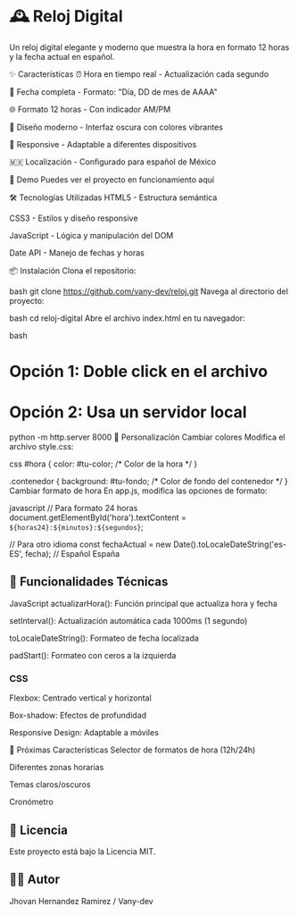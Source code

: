 # 🕰️ Reloj Digital

Un reloj digital elegante y moderno que muestra la hora en formato 12 horas y la fecha actual en español.

✨ Características
⏰ Hora en tiempo real - Actualización cada segundo

📅 Fecha completa - Formato: "Día, DD de mes de AAAA"

🌐 Formato 12 horas - Con indicador AM/PM

🎨 Diseño moderno - Interfaz oscura con colores vibrantes

📱 Responsive - Adaptable a diferentes dispositivos

🇲🇽 Localización - Configurado para español de México

🚀 Demo
Puedes ver el proyecto en funcionamiento aquí <!-- Agrega el link cuando esté desplegado -->

🛠️ Tecnologías Utilizadas
HTML5 - Estructura semántica

CSS3 - Estilos y diseño responsive

JavaScript - Lógica y manipulación del DOM

Date API - Manejo de fechas y horas

📦 Instalación
Clona el repositorio:

bash
git clone https://github.com/vany-dev/reloj.git
Navega al directorio del proyecto:

bash
cd reloj-digital
Abre el archivo index.html en tu navegador:

bash
# Opción 1: Doble click en el archivo
# Opción 2: Usa un servidor local
python -m http.server 8000
🎨 Personalización
Cambiar colores
Modifica el archivo style.css:

css
#hora {
  color: #tu-color; /* Color de la hora */
}

.contenedor {
  background: #tu-fondo; /* Color de fondo del contenedor */
}
Cambiar formato de hora
En app.js, modifica las opciones de formato:

javascript
// Para formato 24 horas
document.getElementById('hora').textContent = `${horas24}:${minutos}:${segundos}`;

// Para otro idioma
const fechaActual = new Date().toLocaleDateString('es-ES', fecha); // Español España

## 🔧 Funcionalidades Técnicas
JavaScript
actualizarHora(): Función principal que actualiza hora y fecha

setInterval(): Actualización automática cada 1000ms (1 segundo)

toLocaleDateString(): Formateo de fecha localizada

padStart(): Formateo con ceros a la izquierda

### CSS
Flexbox: Centrado vertical y horizontal

Box-shadow: Efectos de profundidad

Responsive Design: Adaptable a móviles

🌟 Próximas Características
Selector de formatos de hora (12h/24h)

Diferentes zonas horarias

Temas claros/oscuros

Cronómetro


## 📄 Licencia
Este proyecto está bajo la Licencia MIT.

## 👨‍💻 Autor
Jhovan Hernandez Ramirez / Vany-dev

